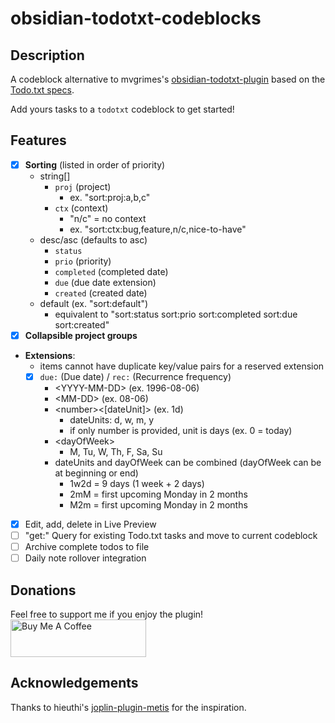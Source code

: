 # obsidian-todotxt-codeblocks

## Description
A codeblock alternative to mvgrimes's [obsidian-todotxt-plugin](https://github.com/mvgrimes/obsidian-todotxt-plugin) based on the [Todo.txt specs](https://github.com/todotxt/todo.txt).

Add yours tasks to a `todotxt` codeblock to get started!

## Features
- [x] **Sorting** (listed in order of priority)
  - string[]
    - `proj` (project)
      - ex. "sort:proj:a,b,c"
    - `ctx` (context)
      - "n/c" = no context
      - ex. "sort:ctx:bug,feature,n/c,nice-to-have"
  - desc/asc (defaults to asc)
    - `status`
    - `prio` (priority)
    - `completed` (completed date)
    - `due` (due date extension)
    - `created` (created date)
  - default (ex. "sort:default")
    - equivalent to "sort:status sort:prio sort:completed sort:due sort:created"
- [x] **Collapsible project groups**
- **Extensions**:
  - items cannot have duplicate key/value pairs for a reserved extension
  - [x] `due:` (Due date) / `rec:` (Recurrence frequency)
    - \<YYYY-MM-DD> (ex. 1996-08-06)
    - \<MM-DD> (ex. 08-06)
    - \<number><[dateUnit]> (ex. 1d)
      - dateUnits: d, w, m, y
      - if only number is provided, unit is days (ex. 0 = today)
    - \<dayOfWeek>
      - M, Tu, W, Th, F, Sa, Su
    - dateUnits and dayOfWeek can be combined (dayOfWeek can be at beginning or end)
      - 1w2d = 9 days (1 week + 2 days)
      - 2mM = first upcoming Monday in 2 months
      - M2m = first upcoming Monday in 2 months
- [x] Edit, add, delete in Live Preview
- [ ] "get:" Query for existing Todo.txt tasks and move to current codeblock
- [ ] Archive complete todos to file
- [ ] Daily note rollover integration

## Donations
Feel free to support me if you enjoy the plugin!
<a href="https://www.buymeacoffee.com/benjamonn" target="_blank"><img src="https://cdn.buymeacoffee.com/buttons/v2/default-yellow.png" alt="Buy Me A Coffee" style="height: 60px !important;width: 217px !important;" ></a>

## Acknowledgements
Thanks to hieuthi's [joplin-plugin-metis](https://github.com/hieuthi/joplin-plugin-metis) for the inspiration.
